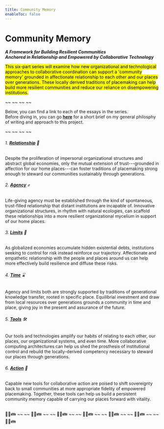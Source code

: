 ```yaml
---
title: Community Memory
enableToc: false
---
```


<h1>Community Memory</h1>
<h5 style="margin:0;">A Framework for Building Resilient Communities <br> Anchored in Relationship and Empowered by Collaborative Technology</h5>


<mark class="blurb">This six-part series will examine how new organizational and
technological approaches to collaborative coordination can support a
'community memory' grounded in affectionate relationship to each other
and our places over generations. These locally derived traditions of
placemaking can help build more resilient communities and reduce our
reliance on disempowering institutions.</blurb>

~~ ~~ ~~ ~~

Below, you can find a link to each of the essays in the series. 
<br> Before diving in, you can go [**here**](/Philosophy) for a short brief on my general philosphy of writing and approach to this project.

~~ ~~ ~~ ~~


###### 1. [**Relationship**](/1-relationship) 🏡

Despite the proliferation of impersonal organizational structures and
abstract global economies, only the mutual extension of
trust---grounded in affection for our home places---can foster
traditions of placemaking strong enough to steward our communities
sustainably through generations.

###### 2.  [**Agency**](/2-agency) ✊

Life-giving agency must be established through the kind of
spontaneous, trust-filled relationship that distant institutions are
incapable of. Innovative organizational structures, in rhythm with
natural ecologies, can scaffold these relationships into a more
resilient organizational mycelium in support of our home places. 

###### 3. [**Limits**](/3-limits) 🍃

As globalized economies accumulate hidden existential debts,
institutions seeking to control for risk instead reinforce our
trajectory. Affectionate and empathetic relationship with the people
and places around us can help more effectively build resilience and
diffuse these risks. 

###### 4. [**Time**](/4-time) ⌛

Agency and limits both are strongly supported by traditions of
generational knowledge transfer, rooted in specific place. Equilibrial
investment and draw from local resources over generations grounds a
community in time and place, giving joy in the present and assurance
of the future. 

###### 5. [**Tools**](/5-tools) 🛠

Our tools and technologies amplify our habits of relating to each
other, our places, our organizational systems, and even time. More
collaborative computing architectures can help us shed the prosthesis
of institutional control and rebuild the locally-derived competency
necessary to steward our places through generations. 

###### 6. [**Action**](/6-action) 🏃

Capable new tools for collaborative action are poised to shift
sovereignty back to small communities at more appropriate fidelity of
empowered placemaking. Together, these tools can help us build a
persistent community memory capable of carrying our places forward
with vitality. 

<br>
👫🏡👪 ~~ ~~ 👫🏡👪 ~~ ~~ 👫🏡👪 ~~ ~~ 👫🏡👪 ~~ ~~ 👫🏡👪 ~~ ~~ 👫🏡👪 ~~ ~~ 👫🏡👪